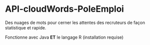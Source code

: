 # API-cloudWords-PoleEmploi
Des nuages de mots pour cerner les attentes des recruteurs de façon statistique et rapide.

Fonctionne avec Java **ET** le langage R (installation requise)

